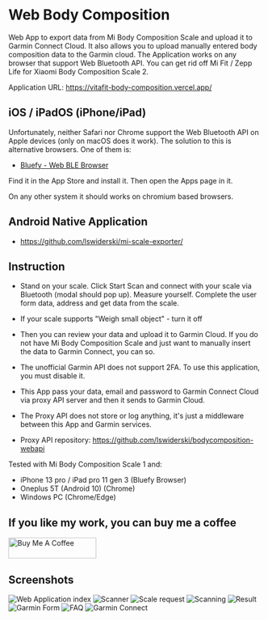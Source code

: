 # Web Body Composition

Web App to export data from Mi Body Composition Scale and upload it to Garmin Connect Cloud. It also allows you to upload manually entered body composition data to the Garmin cloud. The Application works on any browser that support Web Bluetooth API. You can get rid off Mi Fit / Zepp Life for Xiaomi Body Composition Scale 2.

Application URL: https://vitafit-body-composition.vercel.app/

## iOS / iPadOS (iPhone/iPad)

Unfortunately, neither Safari nor Chrome support the Web Bluetooth API on Apple devices (only on macOS does it work). The solution to this is alternative browsers. One of them is:

- [Bluefy - Web BLE Browser](https://apps.apple.com/us/app/bluefy-web-ble-browser/id1492822055)

Find it in the App Store and install it. Then open the Apps page in it.

On any other system it should works on chromium based browsers.

## Android Native Application

- https://github.com/lswiderski/mi-scale-exporter/

## Instruction

- Stand on your scale. Click Start Scan and connect with your scale via Bluetooth (modal should pop up). Measure yourself. Complete the user form data, address and get data from the scale.

- If your scale supports "Weigh small object" - turn it off

- Then you can review your data and upload it to Garmin Cloud. If you do not have Mi Body Composition Scale and just want to manually insert the data to Garmin Connect, you can so.

- The unofficial Garmin API does not support 2FA. To use this application, you must disable it.

- This App pass your data, email and password to Garmin Connect Cloud via proxy API server and then it sends to Garmin Cloud.

- The Proxy API does not store or log anything, it's just a middleware between this App and Garmin services.

- Proxy API repository: https://github.com/lswiderski/bodycomposition-webapi

Tested with Mi Body Composition Scale 1 and:

- iPhone 13 pro / iPad pro 11 gen 3 (Bluefy Browser)
- Oneplus 5T (Android 10) (Chrome)
- Windows PC (Chrome/Edge)

## If you like my work, you can buy me a coffee

<a href="https://www.buymeacoffee.com/lukaszswiderski" target="_blank"><img src="https://cdn.buymeacoffee.com/buttons/default-orange.png" alt="Buy Me A Coffee" height="41" width="174"></a>

## Screenshots

![Web Application index](https://github.com/lswiderski/WebBodyComposition/blob/main/resources/img/screenshots/1_index.png)
![Scanner](https://github.com/lswiderski/WebBodyComposition/blob/main/resources/img/screenshots/2_xiaomi_scanner.png)
![Scale request](https://github.com/lswiderski/WebBodyComposition/blob/main/resources/img/screenshots/3_request.png)
![Scanning](https://github.com/lswiderski/WebBodyComposition/blob/main/resources/img/screenshots/4_scanning.png)
![Result](https://github.com/lswiderski/WebBodyComposition/blob/main/resources/img/screenshots/5_result.png)
![Garmin Form](https://github.com/lswiderski/WebBodyComposition/blob/main/resources/img/screenshots/6_garmin_form.png)
![FAQ](https://github.com/lswiderski/WebBodyComposition/blob/main/resources/img/screenshots/7_faq.png)
![Garmin Connect](https://github.com/lswiderski/WebBodyComposition/blob/main/resources/img/screenshots/8_garmin_result.png)